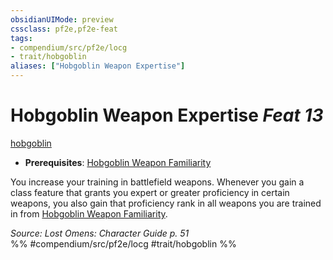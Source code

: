 ```yaml
---
obsidianUIMode: preview
cssclass: pf2e,pf2e-feat
tags:
- compendium/src/pf2e/locg
- trait/hobgoblin
aliases: ["Hobgoblin Weapon Expertise"]
---
```

# Hobgoblin Weapon Expertise  *Feat 13*  
[hobgoblin](../../rules/traits/hobgoblin-locg.md)  

- **Prerequisites**: [Hobgoblin Weapon Familiarity](hobgoblin-weapon-familiarity-locg.md)

You increase your training in battlefield weapons. Whenever you gain a class feature that grants you expert or greater proficiency in certain weapons, you also gain that proficiency rank in all weapons you are trained in from [Hobgoblin Weapon Familiarity](hobgoblin-weapon-familiarity-locg.md).

*Source: Lost Omens: Character Guide p. 51*  
%% #compendium/src/pf2e/locg #trait/hobgoblin %%
